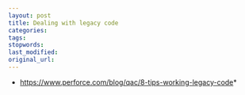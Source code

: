 ```yaml
---
layout: post
title: Dealing with legacy code
categories:
tags:
stopwords:
last_modified:
original_url:
---
```


* https://www.perforce.com/blog/qac/8-tips-working-legacy-code*
